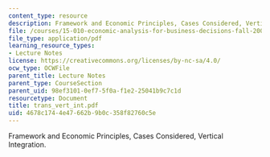```yaml
---
content_type: resource
description: Framework and Economic Principles, Cases Considered, Vertical Integration.
file: /courses/15-010-economic-analysis-for-business-decisions-fall-2004/4678c1744e47662b9b0c358f82760c5e_trans_vert_int.pdf
file_type: application/pdf
learning_resource_types:
- Lecture Notes
license: https://creativecommons.org/licenses/by-nc-sa/4.0/
ocw_type: OCWFile
parent_title: Lecture Notes
parent_type: CourseSection
parent_uid: 98ef3101-0ef7-5f0a-f1e2-25041b9c7c1d
resourcetype: Document
title: trans_vert_int.pdf
uid: 4678c174-4e47-662b-9b0c-358f82760c5e
---
```

Framework and Economic Principles, Cases Considered, Vertical Integration.